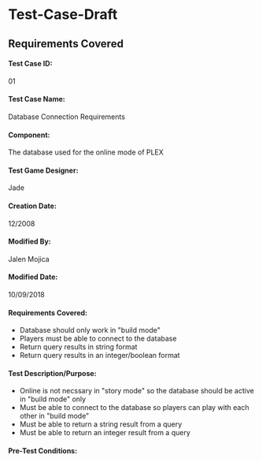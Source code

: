 # Test-Case-Draft

## Requirements Covered

#### Test Case ID:
01

#### Test Case Name:
Database Connection Requirements

#### Component:
The database used for the online mode of PLEX

#### Test Game Designer:
Jade

#### Creation Date:
12/2008

#### Modified By:
Jalen Mojica

#### Modified Date:
10/09/2018

#### Requirements Covered:
* Database should only work in "build mode"
* Players must be able to connect to the database
* Return query results in string format
* Return query results in an integer/boolean format

#### Test Description/Purpose:
* Online is not necssary in "story mode" so the database should be active in "build mode" only
* Must be able to connect to the database so players can play with each other in "build mode"
* Must be able to return a string result from a query
* Must be able to return an integer result from a query

#### Pre-Test Conditions:
